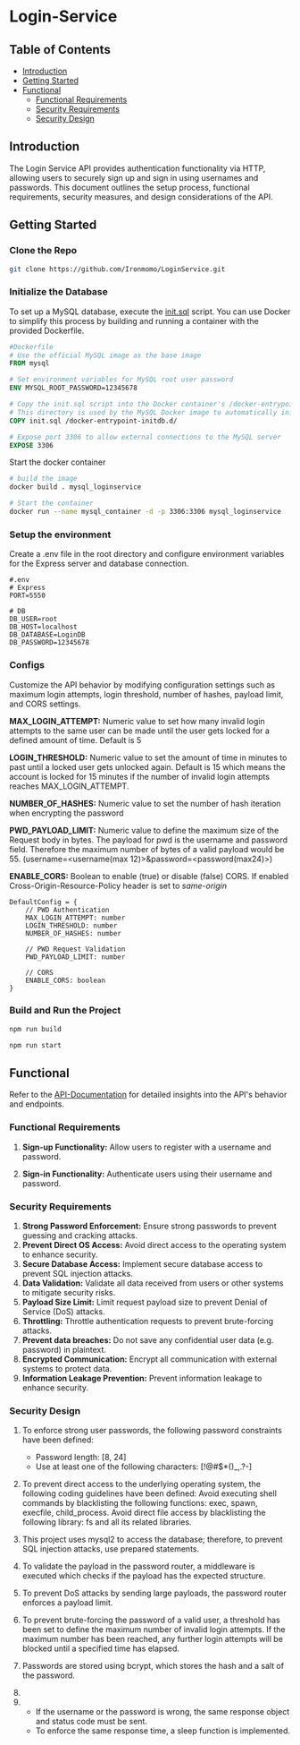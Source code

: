 # Login-Service

## Table of Contents
- [Introduction](#introduction)
- [Getting Started](#getting-started)
- [Functional](#functional)
    - [Functional Requirements](#functional-requirements)
    - [Security Requirements](#security-requirements)
    - [Security Design](#security-design)

## Introduction

The Login Service API provides authentication functionality via HTTP, allowing users to securely sign up and sign in using usernames and passwords. This document outlines the setup process, functional requirements, security measures, and design considerations of the API.

## Getting Started

### Clone the Repo
```bash
git clone https://github.com/Ironmomo/LoginService.git
```

### Initialize the Database

To set up a MySQL database, execute the [init.sql](src/db/sql/init.sql) script. You can use Docker to simplify this process by building and running a container with the provided Dockerfile.

```Dockerfile
#Dockerfile
# Use the official MySQL image as the base image
FROM mysql

# Set environment variables for MySQL root user password
ENV MYSQL_ROOT_PASSWORD=12345678

# Copy the init.sql script into the Docker container's /docker-entrypoint-initdb.d/ directory
# This directory is used by the MySQL Docker image to automatically initialize databases during container startup
COPY init.sql /docker-entrypoint-initdb.d/

# Expose port 3306 to allow external connections to the MySQL server
EXPOSE 3306
```

Start the docker container
```bash
# build the image
docker build . mysql_loginservice

# Start the container
docker run --name mysql_container -d -p 3306:3306 mysql_loginservice
```

### Setup the environment

Create a .env file in the root directory and configure environment variables for the Express server and database connection.

```
#.env
# Express
PORT=5550

# DB
DB_USER=root
DB_HOST=localhost
DB_DATABASE=LoginDB
DB_PASSWORD=12345678
```

### Configs

Customize the API behavior by modifying configuration settings such as maximum login attempts, login threshold, number of hashes, payload limit, and CORS settings.

**MAX_LOGIN_ATTEMPT:** 
Numeric value to set how many invalid login attempts to the same user can be made until the user gets locked for a defined amount of time. Default is 5

**LOGIN_THRESHOLD:**
Numeric value to set the amount of time in minutes to past until a locked user gets unlocked again. Default is 15 which means the account is locked for 15 minutes if the number of invalid login attempts reaches MAX_LOGIN_ATTEMPT.

**NUMBER_OF_HASHES:**
Numeric value to set the number of hash iteration when encrypting the password

**PWD_PAYLOAD_LIMIT:**
Numeric value to define the maximum size of the Request body in bytes. The payload for pwd is the username and password field. Therefore the maximum number of bytes of a valid payload would be 55. (username=<username(max 12)>&password=<password(max24)>)

**ENABLE_CORS:**
Boolean to enable (true) or disable (false) CORS. If enabled Cross-Origin-Resource-Policy header is set to *same-origin*

```
DefaultConfig = {
    // PWD Authentication
    MAX_LOGIN_ATTEMPT: number
    LOGIN_THRESHOLD: number
    NUMBER_OF_HASHES: number

    // PWD Request Validation
    PWD_PAYLOAD_LIMIT: number

    // CORS
    ENABLE_CORS: boolean
}
```

### Build and Run the Project

```bash
npm run build

npm run start
```

## Functional

Refer to the [API-Documentation](https://documenter.getpostman.com/view/16623785/2sA3JFAj75) for detailed insights into the API's behavior and endpoints.

### Functional Requirements

1. **Sign-up Functionality:** Allow users to register with a username and password.

2. **Sign-in Functionality:** Authenticate users using their username and password.
 

### Security Requirements

1. **Strong Password Enforcement:** Ensure strong passwords to prevent guessing and cracking attacks.
2. **Prevent Direct OS Access:** Avoid direct access to the operating system to enhance security.
3. **Secure Database Access:** Implement secure database access to prevent SQL injection attacks.
4. **Data Validation:** Validate all data received from users or other systems to mitigate security risks.
5. **Payload Size Limit:** Limit request payload size to prevent Denial of Service (DoS) attacks.
6. **Throttling:** Throttle authentication requests to prevent brute-forcing attacks.
7. **Prevent data breaches:** Do not save any confidential user data (e.g. password) in plaintext.
8. **Encrypted Communication:** Encrypt all communication with external systems to protect data.
9. **Information Leakage Prevention:** Prevent information leakage to enhance security.

### Security Design

1. To enforce strong user passwords, the following password constraints have been defined:
   - Password length: [8, 24]
   - Use at least one of the following characters: [!@#$*()_,.?-]

2. To prevent direct access to the underlying operating system, the following coding guidelines have been defined:
        Avoid executing shell commands by blacklisting the following functions: exec, spawn, execfile, child_process.
        Avoid direct file access by blacklisting the following library: fs and all its related libraries.

3. This project uses mysql2 to access the database; therefore, to prevent SQL injection attacks, use prepared statements.

4. To validate the payload in the password router, a middleware is executed which checks if the payload has the expected structure.

5. To prevent DoS attacks by sending large payloads, the password router enforces a payload limit.

6. To prevent brute-forcing the password of a valid user, a threshold has been set to define the maximum number of invalid login attempts. If the maximum number has been reached, any further login attempts will be blocked until a specified time has elapsed.

7. Passwords are stored using bcrypt, which stores the hash and a salt of the password.

8.  <None>

9.
    - If the username or the password is wrong, the same response object and status code must be sent.
    - To enforce the same response time, a sleep function is implemented.
